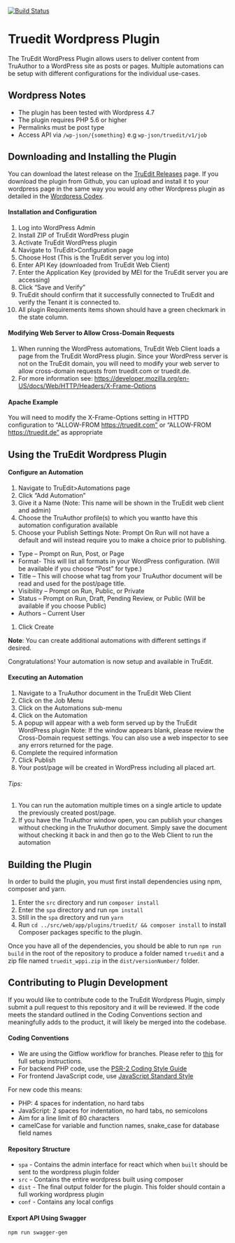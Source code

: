 [![Build Status](http://jenkins.maned.com/job/WPP_Pipeline/job/feature%252Fvip/badge/icon)](http://jenkins.maned.com/job/WPP_Pipeline/job/feature%252Fvip/)

# Truedit Wordpress Plugin

The TruEdit WordPress Plugin allows users to deliver content from TruAuthor to a WordPress site as posts or pages. Multiple automations can be setup with different configurations for the individual use-cases.

## Wordpress Notes
- The plugin has been tested with Wordpress 4.7
- The plugin requires PHP 5.6 or higher
- Permalinks must be post type
- Access API via `/wp-json/{something}` e.g `wp-json/truedit/v1/job`

## Downloading and Installing the Plugin
You can download the latest release on the [TruEdit Releases](https://github.com/truedit/tewppi/releases) page. If you download the plugin from Github, you can upload and install it to your wordpress page in the same way you would any other Wordpress plugin as detailed in the [Wordpress Codex](https://codex.wordpress.org/Plugins_Add_New_Screen).

#### Installation and Configuration
1. Log into WordPress Admin
1. Install ZIP of TruEdit WordPress plugin
1. Activate TruEdit WordPress plugin
1. Navigate to TruEdit>Configuration page
1. Choose Host (This is the TruEdit server you log into)
1. Enter API Key (downloaded from TruEdit Web Client)
1. Enter the Application Key (provided by MEI for the TruEdit server you are accessing)
1. Click “Save and Verify”
1. TruEdit should confirm that it successfully connected to TruEdit and verify the Tenant it is connected to.
1. All plugin Requirements items shown should have a green checkmark in the state column.

#### Modifying Web Server to Allow Cross-Domain Requests
1. When running the WordPress automations, TruEdit Web Client loads a page from the TruEdit WordPress plugin. Since your WordPress server is not on the TruEdit domain, you will need to modify your web server to allow cross-domain requests from truedit.com or truedit.de.
2. For more information see: https://developer.mozilla.org/en-US/docs/Web/HTTP/Headers/X-Frame-Options

#### Apache Example
You will need to modify the X-Frame-Options setting in HTTPD configuration to “ALLOW-FROM https://truedit.com” or “ALLOW-FROM https://truedit.de” as appropriate

## Using the TruEdit Wordpress Plugin

#### Configure an Automation
1. Navigate to TruEdit>Automations page
1. Click “Add Automation”
1. Give it a Name (Note: This name will be shown in the TruEdit web client and admin)
1. Choose the TruAuthor profile(s) to which you wantto have this automation configuration available
1. Choose your Publish Settings
Note: Prompt On Run will not have a default and will instead require you to make a choice prior to publishing.
  - Type – Prompt on Run, Post, or Page
  - Format- This will list all formats in your WordPress configuration. (Will be available if you choose “Post” for type.)
  - Title – This will choose what tag from your TruAuthor document will be read and used for the post/page title.
  - Visibility – Prompt on Run, Public, or Private
  - Status – Prompt on Run, Draft, Pending Review, or Public (Will be available if you choose Public)
  - Authors – Current User
1. Click Create

**Note**: You can create additional automations with different settings if desired.

Congratulations! Your automation is now setup and available in TruEdit.

#### Executing an Automation

1. Navigate to a TruAuthor document in the TruEdit Web Client
1. Click on the Job Menu
1. Click on the Automations sub-menu
1. Click on the Automation
1. A popup will appear with a web form served up by the TruEdit WordPress plugin
Note: If the window appears blank, please review the Cross-Domain request settings. You can also use a web inspector to see any errors returned for the page.
1. Complete the required information
1. Click Publish
1. Your post/page will be created in WordPress including all placed art.

###### Tips:
1. You can run the automation multiple times on a single article to update the previously created post/page.
1. If you have the TruAuthor window open, you can publish your changes without checking in the TruAuthor document. Simply save the document without checking it back in and then go to the Web Client to run the automation

## Building the Plugin
In order to build the plugin, you must first install dependencies using npm, composer and yarn.

1. Enter the `src` directory and run `composer install`
1. Enter the `spa` directory and run `npm install`
1. Still in the `spa` directory and run `yarn`
1. Run `cd ../src/web/app/plugins/truedit/ && composer install` to install Composer
   packages specific to the plugin.

Once you have all of the dependencies, you should be able to run `npm run build` in the root of the repository to produce a folder named `truedit` and a zip file named `truedit_wppi.zip` in the `dist/versionNumber/` folder.

## Contributing to Plugin Development
If you would like to contribute code to the TruEdit Wordpress Plugin, simply submit a pull request to this repository and it will be reviewed. If the code meets the standard outlined in the Coding Conventions section and meaningfully adds to the product, it will likely be merged into the codebase.

#### Coding Conventions

- We are using the Gitflow workflow for branches. Please refer to
  [this](https://bitbucket.org/snippets/qkservices/xRxRX) for full setup
  instructions.
- For backend PHP code, use the
  [PSR-2 Coding Style Guide](http://www.php-fig.org/psr/psr-2/)
- For frontend JavaScript code, use
  [JavaScript Standard Style](http://standardjs.com)

For new code this means:

- PHP: 4 spaces for indentation, no hard tabs
- JavaScript: 2 spaces for indentation, no hard tabs, no semicolons
- Aim for a line limit of 80 characters
- camelCase for variable and function names, snake_case for database field names

#### Repository Structure
- `spa` - Contains the admin interface for react which when `built` should be sent to the wordpress plugin folder
- `src` - Contains the entire wordpress built using composer
- `dist` - The final output folder for the plugin. This folder should contain a full working wordpress plugin
- `conf` - Contains any local configs

#### Export API Using Swagger
`npm run swagger-gen`
